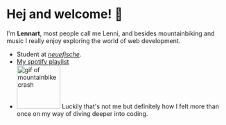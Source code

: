 # Hej and welcome! 🤙

I'm **Lennart**, most people call me Lenni, and besides mountainbiking and music I really enjoy exploring the world of web development.

 - Student at [*neuefische*](https://www.neuefische.de/).
 - [My spotify playlist](https://open.spotify.com/playlist/2LDJsxlUrJoIjblb6lVPW4?si=f78800d0da2d43bc)
 - <img src="https://media3.giphy.com/media/v1.Y2lkPTc5MGI3NjExcXhpejMxdHFzMjB3bjQ3ZDh6MjVpazVuY3ptajlsMGkwMmFxcmI0aSZlcD12MV9pbnRlcm5hbF9naWZfYnlfaWQmY3Q9Zw/OZh2prUPYBdXGY8x5U/giphy.gif" height="100" alt="gif of mountainbike crash"> Luckily that's not me but definitely how I felt more than once on my way of diving deeper into coding. 
